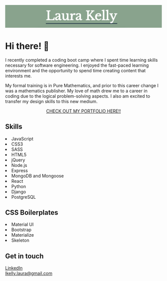 <p align="center">
<img src="https://github.com/laurakelly1/laurakelly1/blob/main/image/title-image.png" />
</p>
<h1>Hi there! 👋</h1>

I recently completed a coding boot camp where I spent time learning skills necessary for software engineering. I enjoyed the fast-paced learning environment and the opportunity to spend time creating content that interests me. 

My formal training is in Pure Mathematics, and prior to this career change I was a mathematics publisher. My love of math drew me to a career in coding due to the logical problem-solving aspects. I also am excited to transfer my design skills to this new medium. 

<a href='https://laurakelly.netlify.app/'>
  <p align="center">
CHECK OUT MY PORTFOLIO HERE!!
    </p>
</a>

<h2>Skills</h2>
<li>JavaScript</li>
<li>CSS3</li>
<li>SASS</li>
<li>HTML5</li>
<li>jQuery</li>
<li>Node.js</li>
<li>Express</li>
<li>MongoDB and Mongoose</li>
<li>React</li>
<li>Python</li>
<li>Django</li>
<li>PostgreSQL</li>

<h2>CSS Boilerplates</h2>
<li>Material UI</li>
<li>Bootstrap</li>
<li>Materialize</li>
<li>Skeleton</li>

<h2>Get in touch</h2>
<a href="https://www.linkedin.com/in/lkelly-laura">LinkedIn</a><br/>
<a href="mailto:lkelly.laura@gmail.com">lkelly.laura@gmail.com</a>


